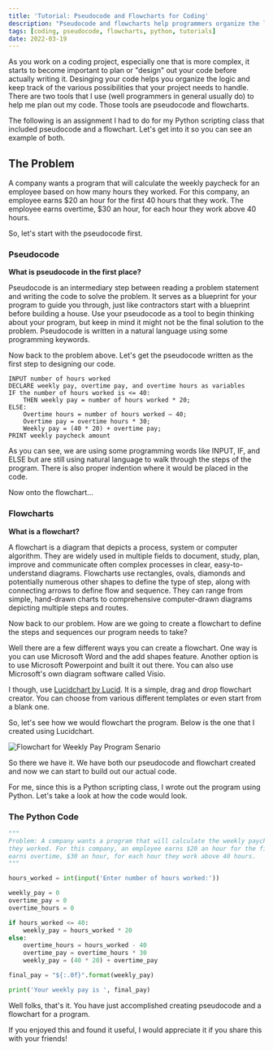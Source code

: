 ```yaml
---
title: 'Tutorial: Pseudocode and Flowcharts for Coding'
description: "Pseudocode and flowcharts help programmers organize the logic of thier programs. Let's take a look how to create both with a real world problem."
tags: [coding, pseudocode, flowcharts, python, tutorials]
date: 2022-03-19
---
```


As you work on a coding project, especially one that is more complex, it starts to become important to plan or "design" out your code before actually writing it. Desinging your code helps you organize the logic and keep track of the various possibilities that your project needs to handle. There are two tools that I use (well programmers in general usually do) to help me plan out my code. Those tools are pseudocode and flowcharts.

The following is an assignment I had to do for my Python scripting class that included pseudocode and a flowchart. Let's get into it so you can see an example of both.

## The Problem

A company wants a program that will calculate the weekly paycheck for an employee based on how many hours they worked. For this company, an employee earns $20 an hour for the first 40 hours that they work. The employee earns overtime, $30 an hour, for each hour they work above 40 hours.

So, let's start with the pseudocode first.

### Pseudocode

**What is pseudocode in the first place?**

Pseudocode is an intermediary step between reading a problem statement and writing the code to solve the problem. It serves as a blueprint for your program to guide you through, just like contractors start with a blueprint before building a house. Use your pseudocode as a tool to begin thinking about your program, but keep in mind it might not be the final solution to the problem. Pseudocode is written in a natural language using some programming keywords.

Now back to the problem above. Let's get the pseudocode written as the first step to designing our code.

```pseudocode
INPUT number of hours worked
DECLARE weekly pay, overtime pay, and overtime hours as variables
IF the number of hours worked is <= 40:
    THEN weekly pay = number of hours worked * 20;
ELSE:
    Overtime hours = number of hours worked – 40;
    Overtime pay = overtime hours * 30;
    Weekly pay = (40 * 20) + overtime pay;
PRINT weekly paycheck amount
```

As you can see, we are using some programming words like INPUT, IF, and ELSE but are still using natural language to walk through the steps of the program. There is also proper indention where it would be placed in the code.

Now onto the flowchart...

### Flowcharts

**What is a flowchart?**

A flowchart is a diagram that depicts a process, system or computer algorithm. They are widely used in multiple fields to document, study, plan, improve and communicate often complex processes in clear, easy-to-understand diagrams. Flowcharts use rectangles, ovals, diamonds and potentially numerous other shapes to define the type of step, along with connecting arrows to define flow and sequence. They can range from simple, hand-drawn charts to comprehensive computer-drawn diagrams depicting multiple steps and routes.

Now back to our problem. How are we going to create a flowchart to define the steps and sequences our program needs to take?

Well there are a few different ways you can create a flowchart. One way is you can use Microsoft Word and the add shapes feature. Another option is to use Microsoft Powerpoint and built it out there. You can also use Microsoft's own diagram software called Visio.

I though, use [Lucidchart by Lucid](https://www.lucidchart.com/pages/). It is a simple, drag and drop flowchart creator. You can choose from various different templates or even start from a blank one.

So, let's see how we would flowchart the program. Below is the one that I created using Lucidchart.

![Flowchart for Weekly Pay Program Senario](/assets/images/flowchart-weekly-pay-program.svg)

So there we have it. We have both our pseudocode and flowchart created and now we can start to build out our actual code.

For me, since this is a Python scripting class, I wrote out the program using Python. Let's take a look at how the code would look.

### The Python Code

```python
"""
Problem: A company wants a program that will calculate the weekly paycheck for an employee based on how many hours
they worked. For this company, an employee earns $20 an hour for the first 40 hours that t60hey work. The employee
earns overtime, $30 an hour, for each hour they work above 40 hours.
"""

hours_worked = int(input('Enter number of hours worked:'))

weekly_pay = 0
overtime_pay = 0
overtime_hours = 0

if hours_worked <= 40:
    weekly_pay = hours_worked * 20
else:
    overtime_hours = hours_worked - 40
    overtime_pay = overtime_hours * 30
    weekly_pay = (40 * 20) + overtime_pay

final_pay = "${:.0f}".format(weekly_pay)

print('Your weekly pay is ', final_pay)
```

Well folks, that's it. You have just accomplished creating pseudocode and a flowchart for a program.

If you enjoyed this and found it useful, I would appreciate it if you share this with your friends!
